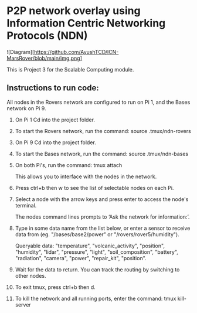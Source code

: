 # P2P network overlay using Information Centric Networking Protocols (NDN)

![Diagram][https://github.com/AyushTCD/ICN-MarsRover/blob/main/img.png]

This is Project 3 for the Scalable Computing module.

## Instructions to run code:

All nodes in the Rovers network are configured to run on Pi 1, and the Bases network on Pi 9.

1. On Pi 1 Cd into the project folder.<br />
2. To start the Rovers network, run the command:  source .tmux/ndn-rovers <br />

3. On Pi 9 Cd into the project folder. <br />
4. To start the Bases network, run the command: source .tmux/ndn-bases<br />

5. On both Pi's, run the command: tmux attach

    This allows you to interface with the nodes in the network.<br />

6. Press ctrl+b then w to see the list of selectable nodes on each Pi.<br />

7. Select a node with the arrow keys and press enter to access the node's terminal.<br />

    The nodes command lines prompts to ‘Ask the network for information:’. 
8. Type in some data name from the list below, or enter a sensor to receive data from (eg. "/bases/base2/power" or "/rovers/rover5/humidity").

    Queryable data: "temperature", "volcanic_activity", "position", "humidity", "lidar", "pressure", "light", "soil_composition", "battery", "radiation", "camera", "power", "repair_kit", "position".

9. Wait for the data to return. You can track the routing by switching to other nodes.<br />
10. To exit tmux, press ctrl+b then d. 
11. To kill the network and all running ports, enter the command: tmux kill-server

